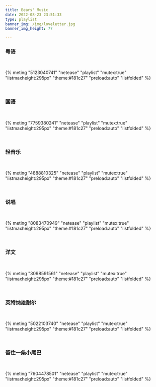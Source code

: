 ```yaml
---
title: Bears' Music
date: 2022-08-23 23:51:33
type: playlist
banner_img: /img/loveletter.jpg
banner_img_height: 77

---
```


### 粤语

<br>

{% meting "5123040741" "netease" "playlist" "mutex:true" "listmaxheight:295px" "theme:#181c27" "preload:auto" "listfolded" %}

<br>

### 国语

<br>

{% meting "7759380241" "netease" "playlist" "mutex:true" "listmaxheight:295px" "theme:#181c27" "preload:auto" "listfolded" %}

<br>

### 轻音乐

<br>

{% meting "4888810325" "netease" "playlist" "mutex:true" "listmaxheight:295px" "theme:#181c27" "preload:auto" "listfolded" %}

<br>

### 说唱

<br>

{% meting "8083470949" "netease" "playlist" "mutex:true" "listmaxheight:295px" "theme:#181c27" "preload:auto" "listfolded" %}

<br>

### 洋文

<br>

{% meting "3098591561" "netease" "playlist" "mutex:true" "listmaxheight:295px" "theme:#181c27" "preload:auto" "listfolded" %}

<br>

### 英特纳雄耐尔

<br>

{% meting "5022103740" "netease" "playlist" "mutex:true" "listmaxheight:295px" "theme:#181c27" "preload:auto" "listfolded" %}

<br>

### 留住一条小尾巴

<br>

{% meting "7604478501" "netease" "playlist" "mutex:true" "listmaxheight:295px" "theme:#181c27" "preload:auto" "listfolded" %}
